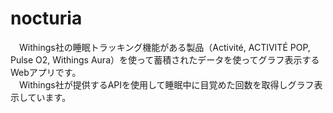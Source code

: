 # nocturia
　Withings社の睡眠トラッキング機能がある製品（Activité, ACTIVITÉ POP, Pulse O2, Withings Aura）を使って蓄積されたデータを使ってグラフ表示するWebアプリです。  
　Withings社が提供するAPIを使用して睡眠中に目覚めた回数を取得しグラフ表示しています。




